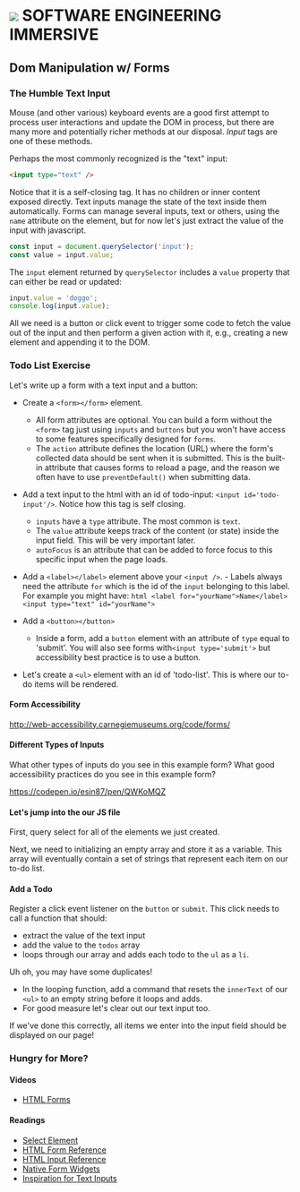 # ![](https://ga-dash.s3.amazonaws.com/production/assets/logo-9f88ae6c9c3871690e33280fcf557f33.png)  SOFTWARE ENGINEERING IMMERSIVE


## Dom Manipulation w/ Forms

### The Humble Text Input

Mouse (and other various) keyboard events are a good first attempt to process user interactions and update the DOM in process, but there are many more and potentially richer methods at our disposal.  _Input_ tags are one of these methods.

Perhaps the most commonly recognized is the "text" input:

```html
<input type="text" />
```

Notice that it is a self-closing tag.  It has no children or inner content exposed directly.  Text inputs manage the state of the text inside them automatically.  Forms can manage several inputs, text or others, using the `name` attribute on the element, but for now let's just extract the value of the input with javascript.

```js
const input = document.querySelector('input');
const value = input.value;
```

The `input` element returned by `querySelector` includes a `value` property that can either be read or updated:

```js
input.value = 'doggo';
console.log(input.value);
```

All we need is a button or click event to trigger some code to fetch the value out of the input and then perform a given action with it, e.g., creating a new element and appending it to the DOM.

### Todo List Exercise

Let's write up a form with a text input and a button:

- Create a ```<form></form>``` element.
	- All form attributes are optional. You can build a form without the ```<form>``` tag just using ```inputs``` and ```buttons``` but you won't have access to some features specifically designed for ```forms```.
	- The `action` attribute defines the location (URL) where the form's collected data should be sent when it is submitted. This is the built-in attribute that causes forms to reload a page, and the reason we often have to use ```preventDefault()``` when submitting data.

- Add a text input to the html with an id of todo-input: `<input id='todo-input'/>`. Notice how this tag is self closing.
	- ```inputs``` have a ```type``` attribute. The most common is ```text```.
	- The ```value``` attribute keeps track of the content (or state) inside the input field. This will be very important later.
	- ```autoFocus``` is an attribute that can be added to force focus to this specific input when the page loads.
- Add a ```<label></label>``` element above your `<input />`.
       - Labels always need the attribute ```for``` which is the id of the `input` belonging to this label.
       For example you might have:
       ```html
       <label for="yourName">Name</label>
       <input type="text" id="yourName">
       ```
- Add a ```<button></button>```
	- Inside a form, add a ```button``` element with an attribute of ```type``` equal to 'submit'. You will also see forms with```<input type='submit'>``` but accessibility best practice is to use a button.
- Let's create a ```<ul>``` element with an id of 'todo-list'. This is where our to-do items will be rendered.

#### Form Accessibility

http://web-accessibility.carnegiemuseums.org/code/forms/

#### Different Types of Inputs

What other types of inputs do you see in this example form? What good accessibility practices do you see in this example form?

https://codepen.io/esin87/pen/QWKoMQZ


#### Let's jump into the our JS file
First, query select for all of the elements we just created.

Next, we need to initializing an empty array and store it as a variable. This array will eventually contain a set of strings that represent each item on our to-do list.

#### Add a Todo

Register a click event listener on the ```button``` or ```submit```. This click needs to call a function that should:
- extract the value of the text input
- add the value to the `todos` array
- loops through our array and adds each todo to the ```ul``` as a ```li```.

Uh oh, you may have some duplicates!

- In the looping function, add a command that resets the ```innerText``` of our ```<ul>``` to an empty string before it loops and adds.
- For good measure let's clear out our text input too.

If we've done this correctly, all items we enter into the input field should be displayed on our page!


### Hungry for More?
#### Videos
- [HTML Forms](https://www.youtube.com/watch?v=-5tH2qnTnH0&index=16&list=PLdnONIhPScST0Vy4LrIZiYKpFNoxgyH7J)

#### Readings
- [Select Element](https://developer.mozilla.org/en-US/docs/Web/HTML/Element/select)
- [HTML Form Reference](https://developer.mozilla.org/en-US/docs/Web/Guide/HTML/Forms)
- [HTML Input Reference](https://developer.mozilla.org/en-US/docs/Web/HTML/Element/input)
- [Native Form Widgets](https://developer.mozilla.org/en-US/docs/Web/Guide/HTML/Forms/The_native_form_widgets)
- [Inspiration for Text Inputs](http://tympanus.net/codrops/2015/01/08/inspiration-text-input-effects/)

